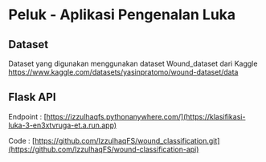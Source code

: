 # Peluk - Aplikasi Pengenalan Luka
## Dataset
Dataset yang digunakan menggunakan dataset Wound_dataset dari Kaggle
https://www.kaggle.com/datasets/yasinpratomo/wound-dataset/data

## Flask API
Endpoint  : [https://izzulhaqfs.pythonanywhere.com/](https://klasifikasi-luka-3-en3xtvruga-et.a.run.app)

Code      : [https://github.com/IzzulhaqFS/wound_classification.git](https://github.com/IzzulhaqFS/wound-classification-api)
